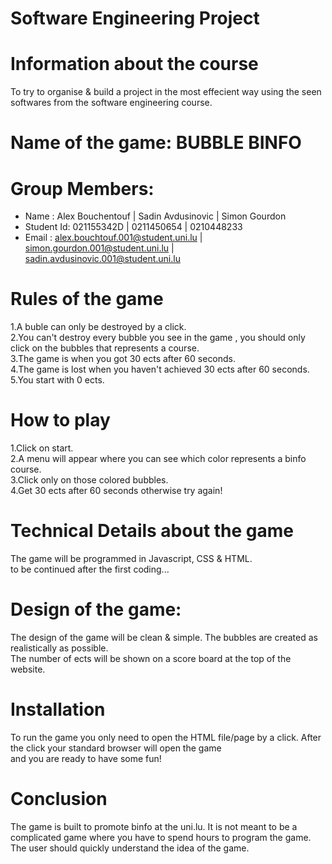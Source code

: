 # Software Engineering Project

# Information about the course
To try to organise & build a project in the most effecient way
using the seen softwares from the software engineering
course.

# Name of the game: BUBBLE BINFO

# Group Members: 

* Name : Alex Bouchentouf | Sadin Avdusinovic | Simon Gourdon
* Student Id: 021155342D | 0211450654 | 0210448233
* Email : alex.bouchtouf.001@student.uni.lu | simon.gourdon.001@student.uni.lu | sadin.avdusinovic.001@student.uni.lu 

# Rules of the game
1.A buble can only be destroyed by a click. <br>
2.You can't destroy every bubble you see in the game , you should only click on the bubbles that represents a course.<br>
3.The game is when you got 30 ects after 60 seconds.<br>
4.The game is lost when you haven't achieved 30 ects after 60 seconds.<br>
5.You start with 0 ects.<br>

# How to play
1.Click on start. <br>
2.A menu will appear where you can see which color represents a binfo course. <br>
3.Click only on those colored bubbles. <br>
4.Get 30 ects after 60 seconds otherwise try again! <br>


# Technical Details about the game
The game will be programmed in Javascript, CSS & HTML. <br>
to be continued after the first coding... <br>

# Design of the game:
The design of the game will be clean & simple. The bubbles are created as realistically as possible. <br>
The number of ects will be shown on a score board at the top of the website.

# Installation
To run the game you only need to open the HTML file/page by a click. After the click your standard browser will open the game <br>
and you are ready to have some fun!

# Conclusion
The game is built to promote binfo at the uni.lu. It is not meant to be a complicated game where you have to spend hours to program the game.
The user should quickly understand the idea of the game.




